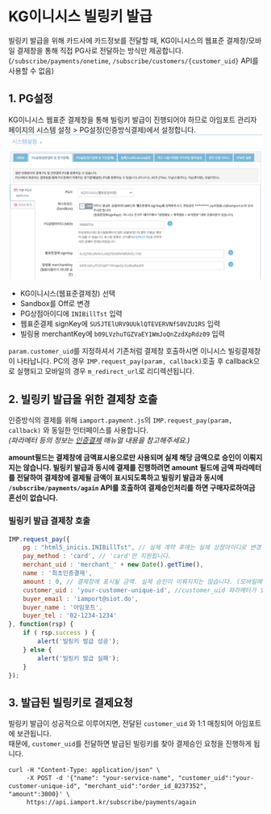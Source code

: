 # KG이니시스 빌링키 발급
빌링키 발급을 위해 카드사에 카드정보를 전달할 때, KG이니시스의 웹표준 결제창/모바일 결제창을 통해 직접 PG사로 전달하는 방식만 제공합니다.  
(`/subscribe/payments/onetime`, `/subscribe/customers/{customer_uid}` API를 사용할 수 없음)


## 1. PG설정  
KG이니시스 웹표준 결제창을 통해 빌링키 발급이 진행되어야 하므로 아임포트 관리자 페이지의 시스템 설정 > PG설정(인증방식결제)에서 설정합니다.  
![KG이니시스 빌링 설정](../screenshot/inicis-setting.png)

- KG이니시스(웹표준결제창) 선택  
- Sandbox를 Off로 변경  
- PG상점아이디에 `INIBillTst` 입력  
- 웹표준결제 signKey에 `SU5JTElURV9UUklQTEVERVNfS0VZU1RS` 입력  
- 빌링용 merchantKey에 `b09LVzhuTGZVaEY1WmJoQnZzdXpRdz09` 입력  

`param.customer_uid`를 지정하셔서 기존처럼 결제창 호출하시면 이니시스 빌링결제창이 나타납니다. 
PC의 경우 `IMP.request_pay(param, callback)`호출 후 callback으로 실행되고 모바일의 경우 `m_redirect_url`로 리디렉션됩니다.

## 2. 빌링키 발급을 위한 결제창 호출
인증방식의 결제를 위해 `iamport.payment.js`의 `IMP.request_pay(param, callback)` 와 동일한 인터페이스를 사용합니다.  
*(파라메터 등의 정보는 [인증결제](https://github.com/iamport/iamport-manual/tree/master/%EC%9D%B8%EC%A6%9D%EA%B2%B0%EC%A0%9C) 매뉴얼 내용을 참고해주세요.)*  

**amount필드는 결제창에 금액표시용으로만 사용되며 실제 해당 금액으로 승인이 이뤄지지는 않습니다. 빌링키 발급과 동시에 결제를 진행하려면 amount 필드에 금액 파라메터를 전달하여 결제창에 결제될 금액이 표시되도록하고 빌링키 발급과 동시에 `/subscribe/payments/again` API를 호출하여 결제승인처리를 하면 구매자로하여금 혼선이 없습니다.**  


### 빌링키 발급 결제창 호출  

```javascript
IMP.request_pay({
	pg : "html5_inicis.INIBillTst", // 실제 계약 후에는 실제 상점아이디로 변경
	pay_method : 'card', // 'card'만 지원됩니다.
	merchant_uid : 'merchant_' + new Date().getTime(),
	name : '최초인증결제',
	amount : 0, // 결제창에 표시될 금액. 실제 승인이 이뤄지지는 않습니다. (모바일에서는 가격이 표시되지 않음)
	customer_uid : 'your-customer-unique-id', //customer_uid 파라메터가 있어야 빌링키 발급을 시도합니다.
	buyer_email : 'iamport@siot.do',
	buyer_name : '아임포트',
	buyer_tel : '02-1234-1234'
}, function(rsp) {
	if ( rsp.success ) {
		alert('빌링키 발급 성공');
	} else {
		alert('빌링키 발급 실패');
	}
});
```


## 3. 발급된 빌링키로 결제요청  
빌링키 발급이 성공적으로 이루어지면, 전달된 `customer_uid` 와 1:1 매칭되어 아임포트에 보관됩니다.  
때문에, `customer_uid`를 전달하면 발급된 빌링키를 찾아 결제승인 요청을 진행하게 됩니다.  

```
curl -H "Content-Type: application/json" \   
     -X POST -d '{"name": "your-service-name", "customer_uid":"your-customer-unique-id", "merchant_uid":"order_id_8237352", "amount":3000}' \
     https://api.iamport.kr/subscribe/payments/again
```
